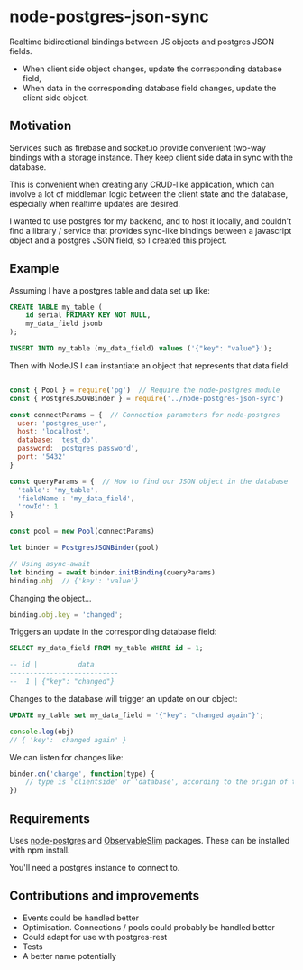 # node-postgres-json-sync

Realtime bidirectional bindings between JS objects and postgres JSON fields.

- When client side object changes, update the corresponding database field,
- When data in the corresponding database field changes, update the client side object.

## Motivation

Services such as firebase and socket.io provide convenient two-way bindings with a storage instance. They keep client side data in sync with the database. 

This is convenient when creating any CRUD-like application, which can involve a lot of middleman logic between the client state and the database, especially when realtime updates are desired.

I wanted to use postgres for my backend, and to host it locally, and couldn't find a library / service that provides sync-like bindings between a javascript object and a postgres JSON field, so I created this project.

## Example

Assuming I have a postgres table and data set up like:

```sql
CREATE TABLE my_table (
    id serial PRIMARY KEY NOT NULL,
    my_data_field jsonb
);

INSERT INTO my_table (my_data_field) values ('{"key": "value"}');
```

Then with NodeJS I can instantiate an object that represents that data field:

```js

const { Pool } = require('pg')  // Require the node-postgres module
const { PostgresJSONBinder } = require('../node-postgres-json-sync')

const connectParams = {  // Connection parameters for node-postgres
  user: 'postgres_user',
  host: 'localhost',
  database: 'test_db',
  password: 'postgres_password',
  port: '5432'
}

const queryParams = {  // How to find our JSON object in the database
  'table': 'my_table',
  'fieldName': 'my_data_field',
  'rowId': 1
}

const pool = new Pool(connectParams)

let binder = PostgresJSONBinder(pool)

// Using async-await
let binding = await binder.initBinding(queryParams)
binding.obj  // {'key': 'value'}
```

Changing the object...

```js
binding.obj.key = 'changed';
```

 Triggers an update in the corresponding database field:

```sql
SELECT my_data_field FROM my_table WHERE id = 1;

-- id |          data           
---------------------------
--  1 | {"key": "changed"}
```

Changes to the database will trigger an update on our object:

```sql
UPDATE my_table set my_data_field = '{"key": "changed again"}';
```

```js
console.log(obj)
// { 'key': 'changed again' }
```

We can listen for changes like:

```js
binder.on('change', function(type) {
    // type is 'clientside' or 'database', according to the origin of the change
})
```

## Requirements

Uses [node-postgres](https://github.com/brianc/node-postgres) and [ObservableSlim](https://github.com/ElliotNB/observable-slim) packages. These can be installed with npm install.

You'll need a postgres instance to connect to.

## Contributions and improvements

- Events could be handled better
- Optimisation. Connections / pools could probably be handled better
- Could adapt for use with postgres-rest
- Tests
- A better name potentially
